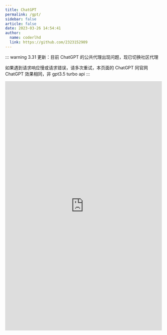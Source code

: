 ```yaml
---
title: ChatGPT
permalink: /gpt/
sidebar: false
article: false
date: 2023-03-26 14:54:41
author:
  name: coderlhd
  link: https://github.com/2323152909
---
```


::: warning
3.31 更新：目前 ChatGPT 的公共代理出现问题，现已切换社区代理

如果遇到请求响应慢或请求错误，请多次重试，本页面的 ChatGPT 同官网 ChatGPT 效果相同，非 gpt3.5 turbo api
:::

<iframe src="https://chat.coderlhd.top" width="100%" height="800px" frameborder="0" scrolling="No" leftmargin="0" topmargin="0"></iframe>
